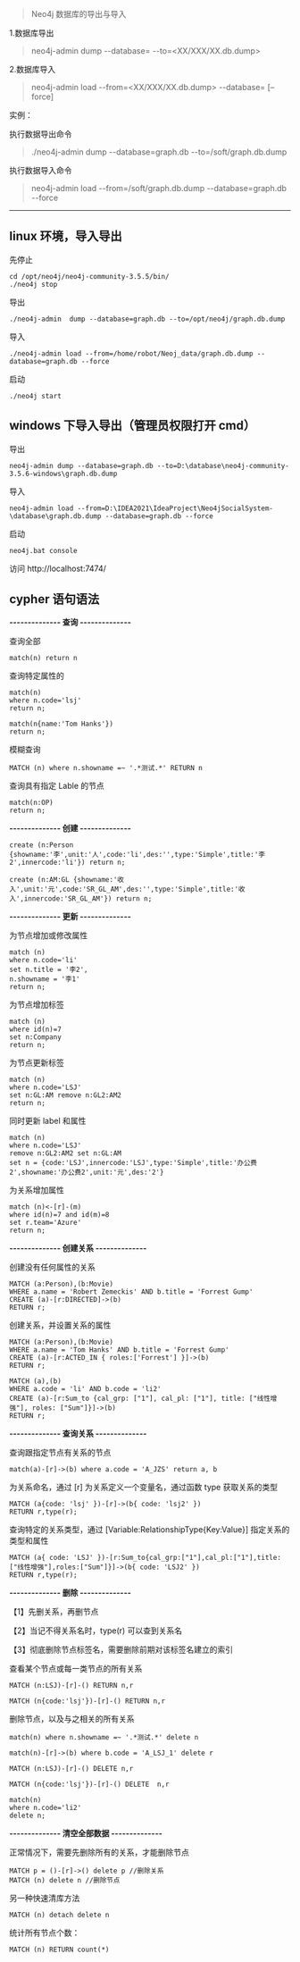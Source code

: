 > Neo4j 数据库的导出与导入
 
1.数据库导出

> neo4j-admin dump --database=<database> --to=<XX/XXX/XX.db.dump>

2.数据库导入

>neo4j-admin load --from=<XX/XXX/XX.db.dump> --database=<database> [–force]

实例：

执行数据导出命令

>./neo4j-admin  dump --database=graph.db --to=/soft/graph.db.dump


执行数据导入命令
>neo4j-admin load --from=/soft/graph.db.dump --database=graph.db --force



---




## linux 环境，导入导出



先停止



```plain
cd /opt/neo4j/neo4j-community-3.5.5/bin/
./neo4j stop
```



导出



```plain
./neo4j-admin  dump --database=graph.db --to=/opt/neo4j/graph.db.dump
```



导入



```plain
./neo4j-admin load --from=/home/robot/Neoj_data/graph.db.dump --database=graph.db --force
```



启动



```plain
./neo4j start
```



## windows 下导入导出（管理员权限打开 cmd）



导出



```plain
neo4j-admin dump --database=graph.db --to=D:\database\neo4j-community-3.5.6-windows\graph.db.dump
```



导入



```plain
neo4j-admin load --from=D:\IDEA2021\IdeaProject\Neo4jSocialSystem-\database\graph.db.dump --database=graph.db --force
```



启动



```plain
neo4j.bat console
```



访问
http://localhost:7474/



## cypher 语句语法



**-------------- 查询 --------------**



查询全部



```plain
match(n) return n
```



查询特定属性的



```plain
match(n) 
where n.code='lsj' 
return n;
```



```plain
match(n{name:'Tom Hanks'}) 
return n;
```



模糊查询



```plain
MATCH (n) where n.showname =~ '.*测试.*' RETURN n
```



查询具有指定 Lable 的节点



```plain
match(n:OP) 
return n;
```



**-------------- 创建 --------------**



```plain
create (n:Person {showname:'李',unit:'人',code:'li',des:'',type:'Simple',title:'李2',innercode:'li'}) return n;
```



```plain
create (n:AM:GL {showname:'收入',unit:'元',code:'SR_GL_AM',des:'',type:'Simple',title:'收入',innercode:'SR_GL_AM'}) return n;
```



**-------------- 更新 --------------**

为节点增加或修改属性



```plain
match (n)
where n.code='li'
set n.title = '李2',
n.showname = '李1'
return n;
```



为节点增加标签



```plain
match (n)
where id(n)=7
set n:Company
return n;
```



为节点更新标签



```plain
match (n)
where n.code='LSJ'
set n:GL:AM remove n:GL2:AM2
return n;
```



同时更新 label 和属性



```plain
match (n)
where n.code='LSJ'
remove n:GL2:AM2 set n:GL:AM 
set n = {code:'LSJ',innercode:'LSJ',type:'Simple',title:'办公费2',showname:'办公费2',unit:'元',des:'2'}
```



为关系增加属性



```plain
match (n)<-[r]-(m)
where id(n)=7 and id(m)=8
set r.team='Azure'
return n;
```



**-------------- 创建关系 --------------**

创建没有任何属性的关系



```plain
MATCH (a:Person),(b:Movie)
WHERE a.name = 'Robert Zemeckis' AND b.title = 'Forrest Gump'
CREATE (a)-[r:DIRECTED]->(b)
RETURN r;
```



创建关系，并设置关系的属性



```plain
MATCH (a:Person),(b:Movie)
WHERE a.name = 'Tom Hanks' AND b.title = 'Forrest Gump'
CREATE (a)-[r:ACTED_IN { roles:['Forrest'] }]->(b)
RETURN r;
```



```plain
MATCH (a),(b)
WHERE a.code = 'li' AND b.code = 'li2'
CREATE (a)-[r:Sum_to {cal_grp: ["1"], cal_pl: ["1"], title: ["线性增强"], roles: ["Sum"]}]->(b)
RETURN r;
```



**-------------- 查询关系 --------------**

查询跟指定节点有关系的节点



```plain
match(a)-[r]->(b) where a.code = 'A_JZS' return a, b
```



为关系命名，通过 [r] 为关系定义一个变量名，通过函数 type 获取关系的类型



```plain
MATCH (a{code: 'lsj' })-[r]->(b{ code: 'lsj2' })
RETURN r,type(r);
```



查询特定的关系类型，通过 [Variable:RelationshipType{Key:Value}] 指定关系的类型和属性



```plain
MATCH (a{ code: 'LSJ' })-[r:Sum_to{cal_grp:["1"],cal_pl:["1"],title:["线性增强"],roles:["Sum"]}]->(b{ code: 'LSJ2' })
RETURN r,type(r);
```



**-------------- 删除 --------------**

【1】先删关系，再删节点

【2】当记不得关系名时，type(r) 可以查到关系名

【3】彻底删除节点标签名，需要删除前期对该标签名建立的索引



查看某个节点或每一类节点的所有关系



```plain
MATCH (n:LSJ)-[r]-() RETURN n,r
```



```plain
MATCH (n{code:'lsj'})-[r]-() RETURN n,r
```



删除节点，以及与之相关的所有关系



```plain
match(n) where n.showname =~ '.*测试.*' delete n

match(n)-[r]->(b) where b.code = 'A_LSJ_1' delete r

MATCH (n:LSJ)-[r]-() DELETE n,r
```



```plain
MATCH (n{code:'lsj'})-[r]-() DELETE  n,r
```



```plain
match(n) 
where n.code='li2' 
delete n;
```



**-------------- 清空全部数据 --------------**

正常情况下，需要先删除所有的关系，才能删除节点



```plain
MATCH p = ()-[r]->() delete p //删除关系
MATCH (n) delete n //删除节点
```



另一种快速清库方法



```plain
MATCH (n) detach delete n
```



统计所有节点个数：



```plain
MATCH (n) RETURN count(*)
```





